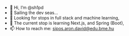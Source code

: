 - 👋 Hi, I’m @sh1pd
- 🚢 Sailing the dev seas...
- 👀 Looking for stops in full stack and machine learning,
- 🌱 The current stop is learning Next.js, and Spring (Boot),
- 📫 How to reach me: sipos.aron.david@edu.bme.hu

<!---
xShipi/xShipi is a ✨ special ✨ repository because its `README.md` (this file) appears on your GitHub profile.
You can click the Preview link to take a look at your changes.
--->

